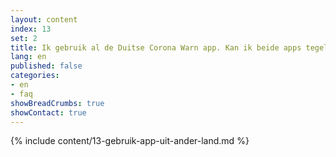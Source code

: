 ```yaml
---
layout: content
index: 13
set: 2
title: Ik gebruik al de Duitse Corona Warn app. Kan ik beide apps tegelijkertijd gebruiken?
lang: en
published: false
categories:
- en
- faq
showBreadCrumbs: true
showContact: true
---
```

{% include content/13-gebruik-app-uit-ander-land.md %}
